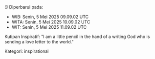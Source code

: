 ⏰ Diperbarui pada:
- WIB: Senin, 5 Mei 2025 09.09.02 UTC
- WITA: Senin, 5 Mei 2025 10.09.02 UTC
- WIT: Senin, 5 Mei 2025 11.09.02 UTC

Kutipan Inspiratif:
"I am a little pencil in the hand of a writing God who is sending a love letter to the world."


Kategori: inspirational

